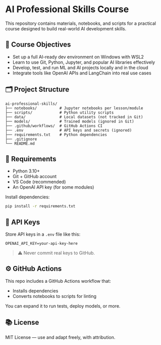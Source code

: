 # AI Professional Skills Course

This repository contains materials, notebooks, and scripts for a practical course designed to build real-world AI development skills.

## 🚀 Course Objectives

- Set up a full AI-ready dev environment on Windows with WSL2
- Learn to use Git, Python, Jupyter, and popular AI libraries effectively
- Develop, test, and run ML and AI projects locally and in the cloud
- Integrate tools like OpenAI APIs and LangChain into real use cases

## 🗂️ Project Structure

```
ai-professional-skills/
├── notebooks/          # Jupyter notebooks per lesson/module
├── scripts/            # Python utility scripts
├── data/               # Local datasets (not tracked in Git)
├── models/             # Trained models (ignored in Git)
├── .github/workflows/  # GitHub Actions CI
├── .env                # API keys and secrets (ignored)
├── requirements.txt    # Python dependencies
├── .gitignore
└── README.md
```

## 🧪 Requirements

- Python 3.10+
- Git + GitHub account
- VS Code (recommended)
- An OpenAI API key (for some modules)

Install dependencies:

```bash
pip install -r requirements.txt
```

## 🔐 API Keys

Store API keys in a `.env` file like this:

```env
OPENAI_API_KEY=your-api-key-here
```

> ⚠️ Never commit real keys to GitHub.

## ⚙️ GitHub Actions

This repo includes a GitHub Actions workflow that:
- Installs dependencies
- Converts notebooks to scripts for linting

You can expand it to run tests, deploy models, or more.

## 📚 License

MIT License — use and adapt freely, with attribution.
